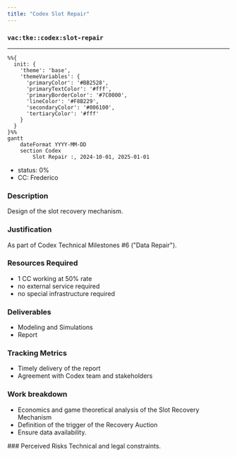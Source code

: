 ```yaml
---
title: "Codex Slot Repair"
---
```

### `vac:tke::codex:slot-repair`
---

```mermaid
%%{ 
  init: { 
    'theme': 'base', 
    'themeVariables': { 
      'primaryColor': '#BB2528', 
      'primaryTextColor': '#fff', 
      'primaryBorderColor': '#7C0000', 
      'lineColor': '#F8B229', 
      'secondaryColor': '#006100', 
      'tertiaryColor': '#fff' 
    } 
  } 
}%%
gantt
	dateFormat YYYY-MM-DD
	section Codex
		Slot Repair :, 2024-10-01, 2025-01-01
```

- status: 0%
- CC: Frederico

### Description
Design of the slot recovery mechanism.

### Justification
As part of Codex Technical Milestones #6 ("Data Repair").

### Resources Required
- 1 CC working at 50% rate
- no external service required
- no special infrastructure required

### Deliverables
- Modeling and Simulations
- Report 

### Tracking Metrics
- Timely delivery of the report
- Agreement with Codex team and stakeholders

### Work breakdown
- Economics and game theoretical analysis of the Slot Recovery Mechanism
- Definition of the trigger of the Recovery Auction
- Ensure data availability.

### Perceived Risks
Technical and legal constraints.
